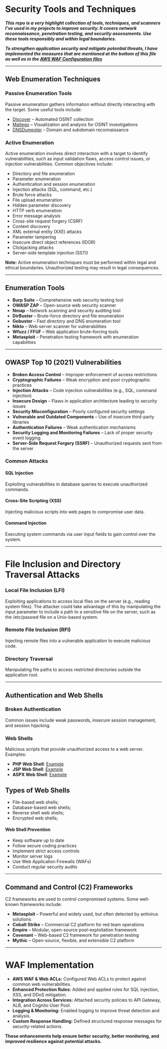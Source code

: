 # Security Tools and Techniques

***This repo is a very highlight collection of tools, techniques, and scanners I've used in my projects to improve security. It covers network reconnaissance, penetration testing, and security assessments. Use these tools responsibly and within legal boundaries.*** <br />


***To strengthen application security and mitigate potential threats, I have implemented the measures that are mentioned at the bottom of this file as well as in the [AWS WAF Configuration files](https://github.com/DanielDimitrov1/SecOps/tree/main/Compromising%20Platforms/AWS%20WAF%20configuration%20files)***

---

## Web Enumeration Techniques

### Passive Enumeration Tools
Passive enumeration gathers information without directly interacting with the target. Some useful tools include:

- [Discover](https://github.com/leebaird/discover) – Automated OSINT collection  
- [Maltego](https://www.maltego.com/) – Visualization and analysis for OSINT investigations  
- [DNSDumpster](https://dnsdumpster.com/) – Domain and subdomain reconnaissance  

### Active Enumeration  
Active enumeration involves direct interaction with a target to identify vulnerabilities, such as input validation flaws, access control issues, or injection vulnerabilities. Common objectives include:

- Directory and file enumeration  
- Parameter enumeration  
- Authentication and session enumeration  
- Injection attacks (SQL, command, etc.)  
- Brute force attacks  
- File upload enumeration  
- Hidden parameter discovery  
- HTTP verb enumeration  
- Error message analysis  
- Cross-site request forgery (CSRF)  
- Content discovery  
- XML external entity (XXE) attacks  
- Parameter tampering  
- Insecure direct object references (IDOR)  
- Clickjacking attacks  
- Server-side template injection (SSTI)  

**Note:** Active enumeration techniques must be performed within legal and ethical boundaries. Unauthorized testing may result in legal consequences.

---

## Enumeration Tools

- **Burp Suite** – Comprehensive web security testing tool  
- **OWASP ZAP** – Open-source web security scanner  
- **Nmap** – Network scanning and security auditing tool  
- **DirBuster** – Brute-force directory and file enumeration  
- **Gobuster** – Fast directory and DNS enumeration tool  
- **Nikto** – Web server scanner for vulnerabilities  
- **Wfuzz / FFUF** – Web application brute-forcing tools  
- **Metasploit** – Penetration testing framework with enumeration capabilities  

---

## OWASP Top 10 (2021) Vulnerabilities  

- **Broken Access Control** – Improper enforcement of access restrictions  
- **Cryptographic Failures** – Weak encryption and poor cryptographic practices  
- **Injection Attacks** – Code injection vulnerabilities (e.g., SQL, command injection)  
- **Insecure Design** – Flaws in application architecture leading to security issues  
- **Security Misconfiguration** – Poorly configured security settings  
- **Vulnerable and Outdated Components** – Use of insecure third-party libraries  
- **Authentication Failures** – Weak authentication mechanisms  
- **Security Logging and Monitoring Failures** – Lack of proper security event logging  
- **Server-Side Request Forgery (SSRF)** – Unauthorized requests sent from the server  

### Common Attacks

#### SQL Injection  
Exploiting vulnerabilities in database queries to execute unauthorized commands.  

#### Cross-Site Scripting (XSS)  
Injecting malicious scripts into web pages to compromise user data.  

#### Command Injection  
Executing system commands via user input fields to gain control over the system.  

---

# File Inclusion and Directory Traversal Attacks

### Local File Inclusion (LFI)  
Exploiting applications to access local files on the server (e.g., reading system files).  The attacker could take advantage of this by manipulating the input parameter to include a path to a sensitive file on the server, such as the /etc/passwd file on a Unix-based system.

### Remote File Inclusion (RFI)  
Injecting remote files into a vulnerable application to execute malicious code.  

### Directory Traversal  
Manipulating file paths to access restricted directories outside the application root.  

---

## Authentication and Web Shells

### Broken Authentication  
Common issues include weak passwords, insecure session management, and session hijacking.  

### Web Shells  
Malicious scripts that provide unauthorized access to a web server. Examples:

- **PHP Web Shell**: [Example](https://gist.github.com/joswr1ght/22f40787de19d80d110b37fb79ac3985)  
- **JSP Web Shell**: [Example](https://github.com/tennc/webshell/blob/master/fuzzdb-webshell/jsp/cmd.jsp)  
- **ASPX Web Shell**: [Example](https://github.com/tennc/webshell/blob/master/fuzzdb-webshell/asp/cmd.aspx)  


## Types of Web Shells

- File-based web shells;
- Database-based web shells;
- Reverse shell web shells;
- Encrypted web shells;

#### Web Shell Prevention

- Keep software up to date  
- Follow secure coding practices  
- Implement strict access controls  
- Monitor server logs  
- Use Web Application Firewalls (WAFs)  
- Conduct regular security audits  

---

## Command and Control (C2) Frameworks  

C2 frameworks are used to control compromised systems. Some well-known frameworks include:

- **Metasploit** – Powerful and widely used, but often detected by antivirus solutions  
- **Cobalt Strike** – Commercial C2 platform for red team operations  
- **Empire** – Modular, open-source post-exploitation framework  
- **Covenant** – Web-based C2 framework for penetration testing  
- **Mythic** – Open-source, flexible, and extensible C2 platform 

---

# WAF Implementation

- **AWS WAF & Web ACLs:** Configured Web ACLs to protect against common web vulnerabilities.
- **Enhanced Protection Rules:** Added and applied rules for SQL injection, XSS, and DDoS mitigation.
- **Integration Across Services:** Attached security policies to API Gateway, ALB, and Cognito User Pool.
- **Logging & Monitoring:** Enabled logging to improve threat detection and analysis.
- **Custom Response Handling:** Defined structured response messages for security-related actions.

**These enhancements help ensure better security, better monitoring, and improved resilience against potential attacks.**